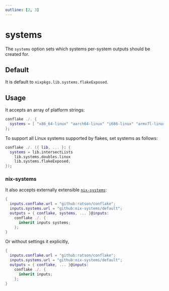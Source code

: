 ```yaml
---
outline: [2, 3]
---
```


# systems

The `systems` option sets which systems per-system outputs should be created for.

## Default

It is default to `nixpkgs.lib.systems.flakeExposed`.

## Usage

It accepts an array of platform strings:

```nix
conflake ./. {
  systems = [ "x86_64-linux" "aarch64-linux" "i686-linux" "armv7l-linux" ];
};
```

To support all Linux systems supported by flakes, set systems as follows:

```nix
conflake ./. ({ lib, ... }: {
  systems = lib.intersectLists
    lib.systems.doubles.linux
    lib.systems.flakeExposed;
});
```

### nix-systems

It also accepts externally extensible [`nix-systems`](https://github.com/nix-systems/nix-systems):

```nix
{
  inputs.conflake.url = "github:ratson/conflake";
  inputs.systems.url = "github:nix-systems/default";
  outputs = { conflake, systems, ... }@inputs:
    conflake ./. {
      inherit inputs systems;
    };
}
```

Or without settings it explicitly,

```nix
{
  inputs.conflake.url = "github:ratson/conflake";
  inputs.systems.url = "github:nix-systems/default";
  outputs = { conflake, ... }@inputs:
    conflake ./. {
      inherit inputs;
    };
}
```
